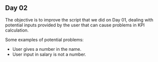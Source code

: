 ## Day 02

The objective is to improve the script that we did on Day 01, dealing with potential inputs provided by the user that can cause problems in KPI calculation.

Some examples of potential problems:

* User gives a number in the name.
* User input in salary is not a number.